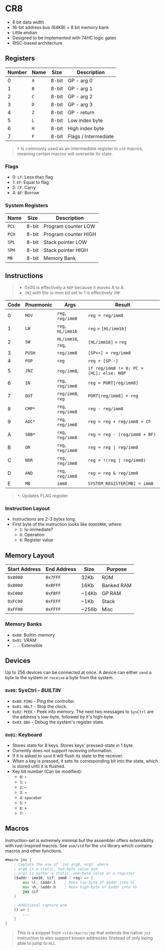 # CR8

- 8 bit data width
- 16-bit address bus (64KB) + 8 bit memory bank
- Little endian
- Designed to be implemented with 74HC logic gates
- RISC-based architecture

## Registers

| Number | Name | Size  | Description          |
| ------ | ---- | ----- | -------------------- |
| 0      | `A`  | 8-bit | GP - arg 0           |
| 1      | `B`  | 8-bit | GP - arg 1           |
| 2      | `C`  | 8-bit | GP - arg 2           |
| 3      | `D`  | 8-bit | GP - arg 3           |
| 4      | `Z`  | 8-bit | GP - return          |
| 5      | `L`  | 8-bit | Low index byte       |
| 6      | `H`  | 8-bit | High index byte      |
| 7      | `F`  | 8-bit | Flags / Intermediate |

> `F` Is commonly used as an intermediate register in `std` macros, meaning
> certain macros will overwrite its state.

### Flags

- 0: `LF`: Less than flag
- 1: `EF`: Equal to flag
- 2: `CF`: Carry
- 4: `BF`: Borrow

### System Registers

| Name  | Size  | Description          |
| ----- | ----- | -------------------- |
| `PCL` | 8-bit | Program counter LOW  |
| `PCH` | 8-bit | Program counter HIGH |
| `SPL` | 8-bit | Stack pointer LOW    |
| `SPH` | 8-bit | Stack pointer HIGH   |
| `MB`  | 8-bit | Memory Bank          |

## Instructions

> - 0x00 is effectively a `NOP` because it moves A to A
> - `JNZ` with the is-imm bit set to 1 is effectively `JMP`

| Code | Pnuemonic | Args               | Result                                   |
| ---- | --------- | ------------------ | ---------------------------------------- |
| 0    | `MOV`     | `reg`, `reg/imm8`  | `reg = reg/imm8`                         |
| 1    | `LW`      | `reg`, `HL/imm16`  | `reg` = `[HL/imm16]`                     |
| 2    | `SW`      | `HL/imm16`, `reg`, | `[HL/imm16]` = `reg`                     |
| 3    | `PUSH`    | `reg/imm8`         | `[SP++] = reg/imm8`                      |
| 4    | `POP`     | `reg`              | `reg = [SP--]`                           |
| 5    | `JNZ`     | `reg/imm8`,        | `if reg/imm8 != 0; PC = [HL]; else: NOP` |
| 6    | `IN`      | `reg`, `reg/imm8`  | `reg = PORT[reg/imm8]`                   |
| 7    | `OUT`     | `reg/imm8`, `reg`  | `PORT[reg/imm8] = reg`                   |
| 8    | `CMP*`    | `reg`, `reg/imm8`  | `reg - reg/imm8`                         |
| 9    | `ADC*`    | `reg`, `reg/imm8`  | `reg = reg + reg/imm8 + CF`              |
| A    | `SBB*`    | `reg`, `reg/imm8`  | `reg = reg - (reg/imm8 + BF)`            |
| B    | `OR`      | `reg`, `reg/imm8`  | `reg = reg \| reg/imm8`                  |
| C    | `NOR`     | `reg`, `reg/imm8`  | `reg = !(reg \| reg/imm8)`               |
| D    | `AND`     | `reg`, `reg/imm8`  | `reg = reg & reg/imm8`                   |
| E    | `MB`      | `imm8`             | `SYSTEM_REGISTER[MB] = imm8`             |

> `*`: Updates FLAG register

### Instruction Layout

- Instructions are 2-3 bytes long.
- First byte of the instruction looks like `OOOOIRRR`, where:
  - `I`: Is-immediate?
  - `O`: Operation
  - `R`: Register value

## Memory Layout

| Start Address | End Address | Size  | Purpose    |
| ------------- | ----------- | ----- | ---------- |
| `0x0000`      | `0x7FFF`    | 32Kb  | ROM        |
| `0x8000`      | `0xBFFF`    | 16Kb  | Banked RAM |
| `0xC000`      | `0xFBFF`    | ~14Kb | GP RAM     |
| `0xFC00`      | `0xFEFF`    | ~1Kb  | Stack      |
| `0xFF00`      | `0xFFFF`    | ~256b | Misc       |

### Memory Banks

- `0x00`: Builtin-memory
- `0x01`: VRAM
- `...`: Extensible

## Devices

Up to 256 devices can be connected at once. A device can either `send` a byte to
the system or `receive` a byte from the system.

### `0x00`: SysCtrl - _BUILTIN_

- `0x00`: `PING` - Ping the controller.
- `0x01`: `HALT` - Stop the clock.
- `0x02`: `PEEK` - Peek into memory. The next two messages to `SysCtrl` are the
  address's low-byte, followed by it's high-byte.
- `0x03`: `DBG` - Debug the system's register state.

### `0x01`: Keyboard

- Stores state for 8 keys. Stores keys' pressed-state in 1 byte.
- Currently does not support receiving information.
- If it is asked to `send` it will flush its state to the receiver.
- When a key is pressed, it sets its corresponding bit into the state, which is
  stored until it is flushed.
- Key bit number (Can be modified):
  - `0`: `↑`
  - `1`: `↓`
  - `2`: `←`
  - `3`: `→`
  - `4`: `spacebar`
  - `5`: `r`
  - `6`: `+`
  - `7`: `-`

## Macros

Instruction-set is extremely minimal but the assembler offers extensibility with
rust-inspired macros. See `asm/std` for the `std` library which contains macros
and other functions.

```asm
#macro jnz {
    ; Capture the use of `jnz arg0, arg1` where
    ; arg0 is a static, two-byte value and
    ; arg1 is either a static, one-byte value or a register
    ($addr: imm16, $if: imm8 | reg) => {
        mov %l, $addr.l    ; Move low-byte of $addr into %l
        mov %h, $addr.h    ; Move high-byte of $addr into %h
        jnz $if
    }

    ; Additional capture arm
    () => {
        ...
    }
}
```

> This is a snippet from `<std>/macro/jmp` that extends the native `jnz`
> instruction to also support known addresses (Instead of only being able to
> jump to `HL`).
